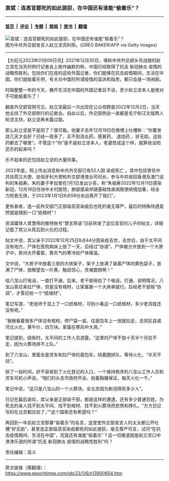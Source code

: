 ### 袁斌：连高官都死的如此狼狈，在中国还有谁能“偷着乐”？

---

#### [首页](../../../..?n13900654) &nbsp;|&nbsp; [评论](../../../../../epoch-comment?n13900654) &nbsp;|&nbsp; [专题](../../../../../epoch-special?n13900654) &nbsp;|&nbsp; [禁闻](../../../../../epoch-news?n13900654) &nbsp;|&nbsp; [禁书](../../../../../books?n13900654) &nbsp;|&nbsp; [翻墙](https://github.com/gfw-breaker/nogfw/blob/master/README.md?n13900654)


<div><img alt="袁斌：连高官都死的如此狼狈，在中国还有谁能“偷着乐”？" class="attachment-djy_600_400 size-djy_600_400 wp-post-image" src="https://i.epochtimes.com/assets/uploads/2022/03/id13659697-GettyImages-1209379603-1-.jpeg"/>
<div class="caption">
 图为中共外交部发言人赵立坚资料照。(GREG BAKER/AFP via Getty Images)
</div></div><hr/><div class="post_content" id="artbody" itemprop="articleBody">
 <!-- article content begin -->
 <p>
  【大纪元2023年01月06日讯】2021年12月30日，堪称中共外交部头号战狼的赵立坚在当天的例行记者会上故作幽默的称，中国已经取得了抗击
  <ok href="https://www.epochtimes.com/gb/tag/%E6%96%B0%E5%86%A0%E8%82%BA%E7%82%8E.html">
   新冠肺炎
  </ok>
  疫情的战略性胜利。包括你们在座的这些外国记者，你们能够在抗击疫情期间，生活在中国，你们就偷着乐吧，有关对中国的所谓疫情的滥诉和指责，都只会是一场闹剧。
 </p>
 <p>
  时隔整整一年的今天，撇开生活在中国的外国记者且不说，至少赵立坚本人是绝对不可能偷着乐了！
 </p>
 <p>
  翻查外交部官网可见，赵立坚最后一次出现在公众视野是2022年12月2日，当天他主持了外交部例行的记者会。自此以后，外交部例会一直都是毛宁和汪文斌两人轮流主持，赵立坚再未露过面。
 </p>
 <p>
  那么赵立坚是不是阳了？很可能。他妻子去年12月19日在微博上吐槽称：“你要发烧几天才会好？已经一周多了，买不到消炎药，感冒药，
  <ok href="https://www.epochtimes.com/gb/tag/%E9%80%80%E7%83%A7%E8%8D%AF.html">
   退烧药
  </ok>
  ，好无助。这些药都去了哪里”。不管这个“你”是不是赵立坚本人，老婆愁成这个样，就算他没阳还乐的起来吗？
 </p>
 <p>
  乐不起来的还包括赵立坚的大量同事。
 </p>
 <p>
  2022年底，网上传出消息称中共外交部已有52人因
  <ok href="https://www.epochtimes.com/gb/tag/%E6%9F%93%E7%96%AB%E6%AD%BB%E4%BA%A1.html">
   染疫死亡
  </ok>
  。其中包括曾任中共驻荷兰大使、驻匈牙利大使和外交部港澳台司司长，参与中共收回香港及澳门谈判的朱祖寿。朱的妻子李加里在1月1日发出讣告，称“朱祖寿2022年12月11日感染新冠，12月19日住进中关村医院，肺部感染伴随基础性疾病致使病情加重，经全力抢救无效，于2023年1月1日6点59分永远离开了我们”。
 </p>
 <p>
  更有甚者，连一前外交部门正部级高官染疫后也死的毫无尊严，最后的特殊待遇竟然就是搞到一口“纸棺材”！
 </p>
 <p>
  资深媒体人曾慧燕的推特账号“慧言燕语”日前转发了这位高官的儿子的帖文，详细记载了其父从死后到火化的过程。
 </p>
 <p>
  帖文中说，其父亲于2022年12月25日8点44分因染疫去世，去世后，由于太平间没有地方，尸体在医院病床上放了一天，后经过“协调”，尸体被允许放到一个大房子中，房间大开着窗，靠天气的寒冷给尸体降温。
 </p>
 <p>
  文中说，“大房子中放着三层的大铁架子，架子上放满了装着尸体的黄色袋子，放满了尸体，放眼望去一片黄，触目惊心，灵魂震撼啊！”
 </p>
 <p>
  给八宝山打电话，一直打不通，后来，老干部局给了个电话，打通，说明情况，八宝山答应来拉尸体，但是没有棺材，让家属裹一个大床单就行。后经老干部局“协调”，才答应给一个“纸棺材”。
 </p>
 <p>
  笔记写道，“老爸终于混上了一口纸棺材，可别小看这一口纸棺材，多少老百姓还没有呢。”
 </p>
 <p>
  “我眼看着很多尸体没有棺材，停尸袋一装，往面包车上一放就拉走，去郊区县或河北火化，黄牛价，四万块。家属在寒风中大哭。”
 </p>
 <p>
  笔记提到，结账时，太平间的工作人员透露，“这里的尸体不放十天半个月拉不走，因为火葬场排不上队。”
 </p>
 <p>
  到了八宝山，里面全是灵车和拉尸体的面包车，绕着圈排队，等待火化，“半天不动”。
 </p>
 <p>
  排了一段时间，好不容易到了火化登记的入口，一个维持秩序的八宝山工作人员和灵车司机小声说，“咱们的头去市政府开会，拍着胸脯保证，每天火化一千。”
 </p>
 <p>
  笔记中说，“这只是八宝山的一个火葬场，全北京因为新冠得死多少人”。
 </p>
 <p>
  日记在最后哀叹，其父亲是正部级干部，都是这样的遭遇，还有多少普通百姓，为死去的亲人找不到太平间、找不到棺材、找不到火葬场而悲愤和挣扎。“方方日记写的在北京都应验了，”“这个国家还有希望吗？”
 </p>
 <p>
  再回到一年前赵立坚那番“偷着乐”的名言，连堂堂外交部发言人的太太都公开吐槽“好无助”，甚至连正部级高官染疫都死的如此狼狈，毫无尊严可言，试问“在抗击疫情期间，生活在中国”，究竟还有谁能“偷着乐”？这一切难道就是赵立坚口中津津乐道的所谓“抗击
  <ok href="https://www.epochtimes.com/gb/tag/%E6%96%B0%E5%86%A0%E8%82%BA%E7%82%8E.html">
   新冠肺炎
  </ok>
  疫情的战略性胜利”吗？
 </p>
 <p>
  责任编辑：高义
 </p>
 <!-- article content end -->
 <div id="below_article_ad">
 </div>
</div>


---

原文链接（需翻墙）：https://www.epochtimes.com/gb/23/1/6/n13900654.htm